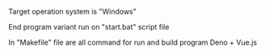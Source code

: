 Target operation system is "Windows"

End program variant run on "start.bat" script file

In "Makefile" file are all command for run and build program
Deno + Vue.js
